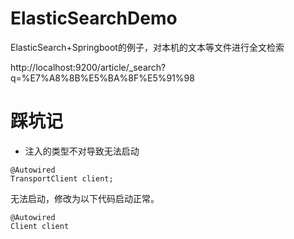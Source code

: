 # ElasticSearchDemo
ElasticSearch+Springboot的例子，对本机的文本等文件进行全文检索


http://localhost:9200/article/_search?q=%E7%A8%8B%E5%BA%8F%E5%91%98

# 踩坑记

* 注入的类型不对导致无法启动
```
@Autowired
TransportClient client;
```
无法启动，修改为以下代码启动正常。
```
@Autowired
Client client
```